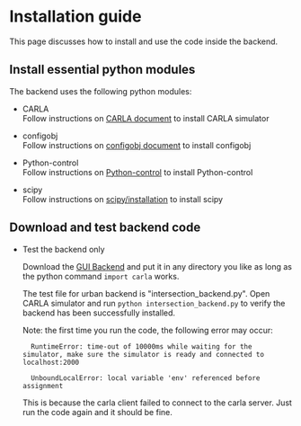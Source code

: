 # Installation guide

This page discusses how to install and use the code inside the backend. 

## Install essential python modules
The backend uses the following python modules:

- CARLA   
    Follow instructions on [CARLA document](https://carla.readthedocs.io/en/latest/) to install CARLA simulator

- configobj   
    Follow instructions on [configobj document](https://configobj.readthedocs.io/en/latest/configobj.html) to install configobj
     
- Python-control   
    Follow instructions on [Python-control](https://python-control.readthedocs.io/en/0.8.3/intro.html#) to install Python-control

- scipy   
    Follow instructions on [scipy/installation](https://www.scipy.org/install.html) to install scipy

## Download and test backend code

- Test the backend only

    Download the [GUI Backend](https://github.com/CenturyLiu/Carla-GUI/tree/master/backend) and put it in any directory you like as long as the python command `import carla` works.

    The test file for urban backend is "intersection_backend.py". Open CARLA simulator and run `python intersection_backend.py` to verify the backend has been successfully installed.

    Note: the first time you run the code, the following error may occur:

        RuntimeError: time-out of 10000ms while waiting for the simulator, make sure the simulator is ready and connected to localhost:2000

        UnboundLocalError: local variable 'env' referenced before assignment

    This is because the carla client failed to connect to the carla server. Just run the code again and it should be fine.
